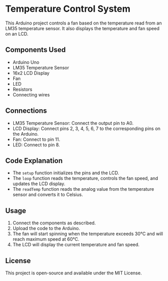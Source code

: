# Temperature Control System

This Arduino project controls a fan based on the temperature read from an LM35 temperature sensor. It also displays the temperature and fan speed on an LCD.

## Components Used
- Arduino Uno
- LM35 Temperature Sensor
- 16x2 LCD Display
- Fan
- LED
- Resistors
- Connecting wires

## Connections
- LM35 Temperature Sensor: Connect the output pin to A0.
- LCD Display: Connect pins 2, 3, 4, 5, 6, 7 to the corresponding pins on the Arduino.
- Fan: Connect to pin 11.
- LED: Connect to pin 8.

## Code Explanation
- The `setup` function initializes the pins and the LCD.
- The `loop` function reads the temperature, controls the fan speed, and updates the LCD display.
- The `readTemp` function reads the analog value from the temperature sensor and converts it to Celsius.

## Usage
1. Connect the components as described.
2. Upload the code to the Arduino.
3. The fan will start spinning when the temperature exceeds 30°C and will reach maximum speed at 60°C.
4. The LCD will display the current temperature and fan speed.

## License
This project is open-source and available under the MIT License.
